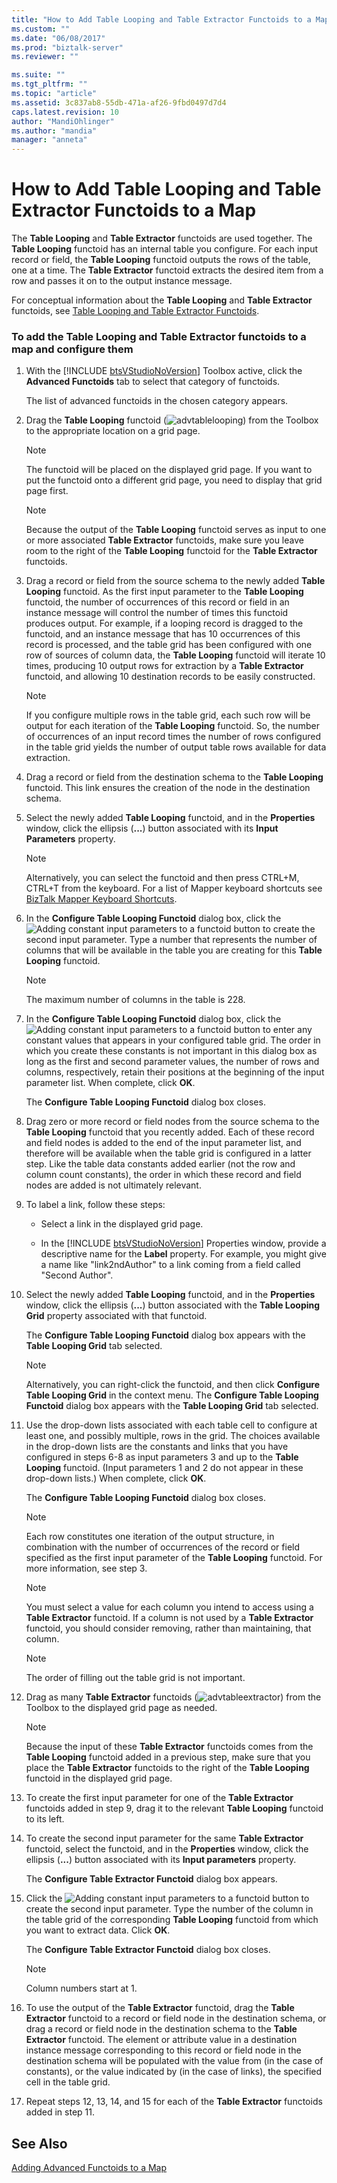 ```yaml
---
title: "How to Add Table Looping and Table Extractor Functoids to a Map | Microsoft Docs"
ms.custom: ""
ms.date: "06/08/2017"
ms.prod: "biztalk-server"
ms.reviewer: ""

ms.suite: ""
ms.tgt_pltfrm: ""
ms.topic: "article"
ms.assetid: 3c837ab8-55db-471a-af26-9fbd0497d7d4
caps.latest.revision: 10
author: "MandiOhlinger"
ms.author: "mandia"
manager: "anneta"
---
```

# How to Add Table Looping and Table Extractor Functoids to a Map
The **Table Looping** and **Table Extractor** functoids are used together. The **Table Looping** functoid has an internal table you configure. For each input record or field, the **Table Looping** functoid outputs the rows of the table, one at a time. The **Table Extractor** functoid extracts the desired item from a row and passes it on to the output instance message.  
  
 For conceptual information about the **Table Looping** and **Table Extractor** functoids, see [Table Looping and Table Extractor Functoids](../core/table-looping-and-table-extractor-functoids.md).  
  
### To add the Table Looping and Table Extractor functoids to a map and configure them  
  
1. With the [!INCLUDE [btsVStudioNoVersion](../includes/btsvstudionoversion-md.md)] Toolbox active, click the <strong>Advanced Functoids</strong> tab to select that category of functoids.  
  
    The list of advanced functoids in the chosen category appears.  
  
2. Drag the **Table Looping** functoid (![](../core/media/advtablelooping.gif "advtablelooping")) from the Toolbox to the appropriate location on a grid page.  
  
   > [!NOTE]
   >  The functoid will be placed on the displayed grid page. If you want to put the functoid onto a different grid page, you need to display that grid page first.  
  
   > [!NOTE]
   >  Because the output of the **Table Looping** functoid serves as input to one or more associated **Table Extractor** functoids, make sure you leave room to the right of the **Table Looping** functoid for the **Table Extractor** functoids.  
  
3. Drag a record or field from the source schema to the newly added **Table Looping** functoid. As the first input parameter to the **Table Looping** functoid, the number of occurrences of this record or field in an instance message will control the number of times this functoid produces output. For example, if a looping record is dragged to the functoid, and an instance message that has 10 occurrences of this record is processed, and the table grid has been configured with one row of sources of column data, the **Table Looping** functoid will iterate 10 times, producing 10 output rows for extraction by a **Table Extractor** functoid, and allowing 10 destination records to be easily constructed.  
  
   > [!NOTE]
   >  If you configure multiple rows in the table grid, each such row will be output for each iteration of the **Table Looping** functoid. So, the number of occurrences of an input record times the number of rows configured in the table grid yields the number of output table rows available for data extraction.  
  
4. Drag a record or field from the destination schema to the **Table Looping** functoid. This link ensures the creation of the node in the destination schema.  
  
5. Select the newly added **Table Looping** functoid, and in the **Properties** window, click the ellipsis (**...**) button associated with its **Input Parameters** property.  
  
   > [!NOTE]
   >  Alternatively, you can select the functoid and then press CTRL+M, CTRL+T from the keyboard. For a list of Mapper keyboard shortcuts see [BizTalk Mapper Keyboard Shortcuts](../core/biztalk-mapper-keyboard-shortcuts.md).  
  
6. In the **Configure Table Looping Functoid** dialog box, click the ![Adding constant input parameters to a functoid](../core/media/add-input-parameters.gif "Add_input_parameters") button to create the second input parameter. Type a number that represents the number of columns that will be available in the table you are creating for this **Table Looping** functoid.  
  
   > [!NOTE]
   >  The maximum number of columns in the table is 228.  
  
7. In the **Configure Table Looping Functoid** dialog box, click the ![Adding constant input parameters to a functoid](../core/media/add-input-parameters.gif "Add_input_parameters") button to enter any constant values that appears in your configured table grid. The order in which you create these constants is not important in this dialog box as long as the first and second parameter values, the number of rows and columns, respectively, retain their positions at the beginning of the input parameter list. When complete, click **OK**.  
  
    The **Configure Table Looping Functoid** dialog box closes.  
  
8. Drag zero or more record or field nodes from the source schema to the **Table Looping** functoid that you recently added. Each of these record and field nodes is added to the end of the input parameter list, and therefore will be available when the table grid is configured in a latter step. Like the table data constants added earlier (not the row and column count constants), the order in which these record and field nodes are added is not ultimately relevant.  
  
9. To label a link, follow these steps:  
  
   - Select a link in the displayed grid page.  
  
   - In the [!INCLUDE [btsVStudioNoVersion](../includes/btsvstudionoversion-md.md)] Properties window, provide a descriptive name for the <strong>Label</strong> property. For example, you might give a name like "link2ndAuthor" to a link coming from a field called "Second Author".  
  
10. Select the newly added **Table Looping** functoid, and in the **Properties** window, click the ellipsis (**...**) button associated with the **Table Looping Grid** property associated with that functoid.  
  
     The **Configure Table Looping Functoid** dialog box appears with the **Table Looping Grid** tab selected.  
  
    > [!NOTE]
    >  Alternatively, you can right-click the functoid, and then click **Configure Table Looping Grid** in the context menu. The **Configure Table Looping Functoid** dialog box appears with the **Table Looping Grid** tab selected.  
  
11. Use the drop-down lists associated with each table cell to configure at least one, and possibly multiple, rows in the grid. The choices available in the drop-down lists are the constants and links that you have configured in steps 6-8 as input parameters 3 and up to the **Table Looping** functoid. (Input parameters 1 and 2 do not appear in these drop-down lists.) When complete, click **OK**.  
  
     The **Configure Table Looping Functoid** dialog box closes.  
  
    > [!NOTE]
    >  Each row constitutes one iteration of the output structure, in combination with the number of occurrences of the record or field specified as the first input parameter of the **Table Looping** functoid. For more information, see step 3.  
  
    > [!NOTE]
    >  You must select a value for each column you intend to access using a **Table Extractor** functoid. If a column is not used by a **Table Extractor** functoid, you should consider removing, rather than maintaining, that column.  
  
    > [!NOTE]
    >  The order of filling out the table grid is not important.  
  
12. Drag as many **Table Extractor** functoids (![](../core/media/advtableextractor.gif "advtableextractor")) from the Toolbox to the displayed grid page as needed.  
  
    > [!NOTE]
    >  Because the input of these **Table Extractor** functoids comes from the **Table Looping** functoid added in a previous step, make sure that you place the **Table Extractor** functoids to the right of the **Table Looping** functoid in the displayed grid page.  
  
13. To create the first input parameter for one of the **Table Extractor** functoids added in step 9, drag it to the relevant **Table Looping** functoid to its left.  
  
14. To create the second input parameter for the same **Table Extractor** functoid, select the functoid, and in the **Properties** window, click the ellipsis (**...**) button associated with its **Input parameters** property.  
  
     The **Configure Table Extractor Functoid** dialog box appears.  
  
15. Click the ![Adding constant input parameters to a functoid](../core/media/add-input-parameters.gif "Add_input_parameters") button to create the second input parameter. Type the number of the column in the table grid of the corresponding **Table Looping** functoid from which you want to extract data. Click **OK**.  
  
     The **Configure Table Extractor Functoid** dialog box closes.  
  
    > [!NOTE]
    >  Column numbers start at 1.  
  
16. To use the output of the **Table Extractor** functoid, drag the **Table Extractor**  functoid to a record or field node in the destination schema, or drag a record or field node in the destination schema to the **Table Extractor** functoid. The element or attribute value in a destination instance message corresponding to this record or field node in the destination schema will be populated with the value from (in the case of constants), or the value indicated by (in the case of links), the specified cell in the table grid.  
  
17. Repeat steps 12, 13, 14, and 15 for each of the **Table Extractor** functoids added in step 11.  
  
## See Also  
 [Adding Advanced Functoids to a Map](../core/adding-advanced-functoids-to-a-map.md)